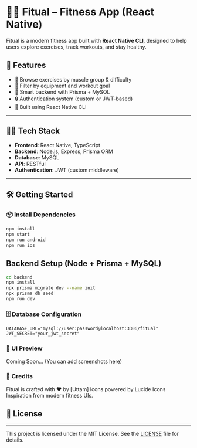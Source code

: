 # 🏋️‍♀️ Fitual – Fitness App (React Native)

Fitual is a modern fitness app built with **React Native CLI**, designed to help users explore exercises, track workouts, and stay healthy.

## 🚀 Features

- 🏃 Browse exercises by muscle group & difficulty
- 🎯 Filter by equipment and workout goal
- 🧠 Smart backend with Prisma + MySQL
- 🔒 Authentication system (custom or JWT-based)
- 📱 Built using React Native CLI

---

## 🧑‍💻 Tech Stack

- **Frontend**: React Native, TypeScript
- **Backend**: Node.js, Express, Prisma ORM
- **Database**: MySQL
- **API**: RESTful
- **Authentication**: JWT (custom middleware)

---

## 🛠️ Getting Started

### 📦 Install Dependencies

```sh
npm install
npm start
npm run android
npm run ios
```

## Backend Setup (Node + Prisma + MySQL)

```sh
cd backend
npm install
npx prisma migrate dev --name init
npx prisma db seed
npm run dev
```

### 🗄️ Database Configuration

```env
DATABASE_URL="mysql://user:password@localhost:3306/fitual"
JWT_SECRET="your_jwt_secret"
```

### 📸 UI Preview

Coming Soon... (You can add screenshots here)

### 🙌 Credits

Fitual is crafted with ❤️ by [Uttam]
Icons powered by Lucide Icons
Inspiration from modern fitness UIs.

## 📄 License

---

This project is licensed under the MIT License. See the [LICENSE](LICENSE) file for details.
